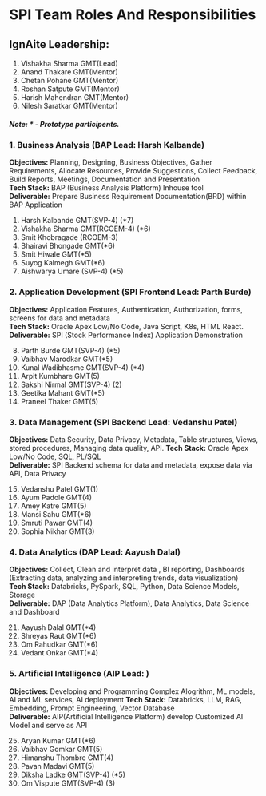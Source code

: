 # SPI Team Roles And Responsibilities
## IgnAite Leadership: 
1. Vishakha Sharma GMT(Lead)
2. Anand Thakare GMT(Mentor)
3. Chetan Pohane GMT(Mentor)
4. Roshan Satpute GMT(Mentor)
5. Harish Mahendran GMT(Mentor)
6. Nilesh Saratkar GMT(Mentor)

##### Note: * - Prototype participents.

### 1. Business Analysis (BAP Lead: Harsh Kalbande)
**Objectives:** Planning, Designing, Business Objectives, Gather Requirements, Allocate Resources, Provide Suggestions, Collect Feedback, Build Reports, Meetings, Documentation and Presentation <br>
**Tech Stack:** BAP (Business Analysis Platform) Inhouse tool <br>
**Deliverable:** Prepare Business Requirement Documentation(BRD) within BAP Application<br>

1. Harsh Kalbande GMT(SVP-4) (*7)
2. Vishakha Sharma GMT(RCOEM-4) (*6)
3. Smit Khobragade (RCOEM-3)
4. Bhairavi Bhongade GMT(*6)
5. Smit Hiwale GMT(*5)
6. Suyog Kalmegh GMT(*6)
7. Aishwarya Umare (SVP-4) (*5)

### 2. Application Development (SPI Frontend Lead: Parth Burde)
**Objectives:** Application Features, Authentication, Authorization, forms, screens for data and metadata<br>
**Tech Stack:** Oracle Apex Low/No Code, Java Script, K8s, HTML React.<br>
**Deliverable:** SPI (Stock Performance Index) Application Demonstration<br>

8. Parth Burde GMT(SVP-4) (*5)
9. Vaibhav Marodkar GMT(*5)
10. Kunal Wadibhasme GMT(SVP-4) (*4)
11. Arpit Kumbhare GMT(5)
12. Sakshi Nirmal GMT(SVP-4) (2)
13. Geetika Mahant GMT(*5)
14. Praneel Thaker GMT(5)

### 3. Data Management (SPI Backend Lead: Vedanshu Patel)
**Objectives:** Data Security, Data Privacy, Metadata, Table structures, Views, stored procedures, Managing data quality, API.
**Tech Stack:** Oracle Apex Low/No Code, SQL, PL/SQL<br>
**Deliverable:** SPI Backend schema for data and metadata, expose data via API, Data Privacy<br>

15. Vedanshu Patel GMT(1)
16. Ayum Padole GMT(4)
17. Amey Katre GMT(5)
18. Mansi Sahu GMT(*6)
19. Smruti Pawar GMT(4)
20. Sophia Nikhar GMT(3)

### 4. Data Analytics (DAP Lead: Aayush Dalal)
**Objectives:** Collect, Clean and interpret data , BI reporting, Dashboards (Extracting data, analyzing and interpreting trends, data visualization)<br>
**Tech Stack:** Databricks, PySpark, SQL, Python, Data Science Models, Storage<br>
**Deliverable:** DAP (Data Analytics Platform), Data Analytics, Data Science and Dashboard<br>

21. Aayush Dalal GMT(*4)
22. Shreyas Raut GMT(*6)
23. Om Rahudkar GMT(*6)
24. Vedant Onkar GMT(*4)
  
### 5. Artificial Intelligence (AIP Lead: )
**Objectives:** Developing and Programming Complex Alogrithm, ML models, AI and ML services, AI deployment 
**Tech Stack:** Databricks, LLM, RAG, Embedding, Prompt Engineering, Vector Database<br>
**Deliverable:** AIP(Artificial Intelligence Platform) develop Customized AI Model and serve as API<br>

25. Aryan Kumar GMT(*6)
26. Vaibhav Gomkar GMT(5)
27. Himanshu Thombre GMT(4)
28. Pavan Madavi GMT(5)
29. Diksha Ladke GMT(SVP-4) (*5)
30. Om Vispute GMT(SVP-4) (3)
